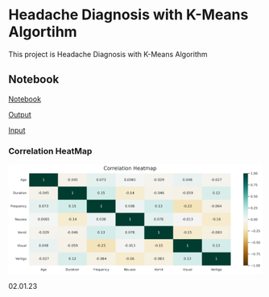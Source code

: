 # Headache Diagnosis with K-Means Algortihm

This project is Headache Diagnosis with K-Means Algorithm

## Notebook

[Notebook](k-means-algoritması-ile-baş-ağrısı-tanısı.ipynb)

[Output](output/output.xlsx)

[Input](input/data.csv)

### Correlation HeatMap

![HeatMap](output/heatmap.png)

02.01.23
